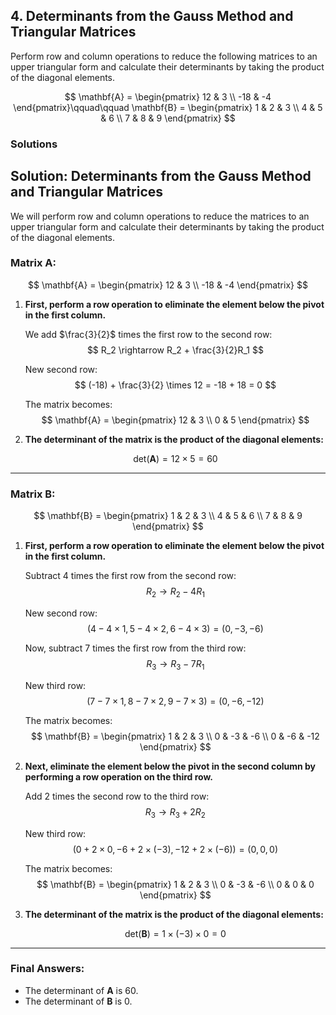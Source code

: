 ﻿## 4. Determinants from the Gauss Method and Triangular Matrices

Perform row and column operations to reduce the following matrices to an upper triangular form and calculate their determinants by taking the product of the diagonal elements.

$$
\mathbf{A} = \begin{pmatrix}
12 & 3 \\
-18 & -4
\end{pmatrix}\qquad\qquad
\mathbf{B} = \begin{pmatrix} 
1 & 2 & 3 \\
4 & 5 & 6 \\
7 & 8 & 9 
\end{pmatrix}
$$

### Solutions

## Solution: Determinants from the Gauss Method and Triangular Matrices

We will perform row and column operations to reduce the matrices to an upper triangular form and calculate their determinants by taking the product of the diagonal elements.

### Matrix A:

$$
\mathbf{A} = \begin{pmatrix}
12 & 3 \\
-18 & -4
\end{pmatrix}
$$

1. **First, perform a row operation to eliminate the element below the pivot in the first column.**
   
   We add $\frac{3}{2}$ times the first row to the second row:
   $$
   R_2 \rightarrow R_2 + \frac{3}{2}R_1
   $$

   New second row:
   $$ 
   (-18) + \frac{3}{2} \times 12 = -18 + 18 = 0
   $$

   The matrix becomes:
   $$
   \mathbf{A} = \begin{pmatrix}
   12 & 3 \\
   0 & 5
   \end{pmatrix}
   $$

2. **The determinant of the matrix is the product of the diagonal elements:**

   $$
   \text{det}(\mathbf{A}) = 12 \times 5 = 60
   $$

---

### Matrix B:

$$
\mathbf{B} = \begin{pmatrix} 
1 & 2 & 3 \\
4 & 5 & 6 \\
7 & 8 & 9 
\end{pmatrix}
$$

1. **First, perform a row operation to eliminate the element below the pivot in the first column.**
   
   Subtract 4 times the first row from the second row:
   $$
   R_2 \rightarrow R_2 - 4R_1
   $$

   New second row:
   $$
   (4 - 4 \times 1, 5 - 4 \times 2, 6 - 4 \times 3) = (0, -3, -6)
   $$

   Now, subtract 7 times the first row from the third row:
   $$
   R_3 \rightarrow R_3 - 7R_1
   $$

   New third row:
   $$
   (7 - 7 \times 1, 8 - 7 \times 2, 9 - 7 \times 3) = (0, -6, -12)
   $$

   The matrix becomes:
   $$
   \mathbf{B} = \begin{pmatrix} 
   1 & 2 & 3 \\
   0 & -3 & -6 \\
   0 & -6 & -12
   \end{pmatrix}
   $$

2. **Next, eliminate the element below the pivot in the second column by performing a row operation on the third row.**
   
   Add 2 times the second row to the third row:
   $$
   R_3 \rightarrow R_3 + 2R_2
   $$

   New third row:
   $$
   (0 + 2 \times 0, -6 + 2 \times (-3), -12 + 2 \times (-6)) = (0, 0, 0)
   $$

   The matrix becomes:
   $$
   \mathbf{B} = \begin{pmatrix} 
   1 & 2 & 3 \\
   0 & -3 & -6 \\
   0 & 0 & 0
   \end{pmatrix}
   $$

3. **The determinant of the matrix is the product of the diagonal elements:**

   $$
   \text{det}(\mathbf{B}) = 1 \times (-3) \times 0 = 0
   $$

---

### Final Answers:

- The determinant of $\mathbf{A}$ is $60$.
- The determinant of $\mathbf{B}$ is $0$.
